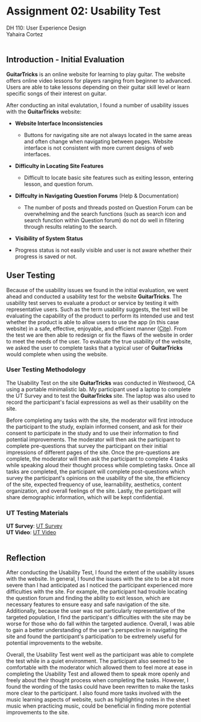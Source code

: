 # Assignment 02: Usability Test
 DH 110: User Experience Design <br>
 Yahaira Cortez<br><br>

## Introduction - Initial Evaluation
<b>GuitarTricks</b> is an online website for learning to play guitar. The website offers online video lessons for players ranging from beginner to advanced. Users are able to take lessons depending on their guitar skill level or learn specific songs of their interest on guitar. 

After conducting an inital evalutation, I found a number of usability issues with the <b>GuitarTricks</b> website:
- <b>Website Interface Inconsistencies</b>
  - Buttons for navigating site are not always located in the same areas and often change when navigating between pages. Website interface is not consistent with more current designs of web interfaces. 

 - <b>Difficulty in Locating Site Features</b> <br>
   - Difficult to locate basic site features such as exiting lesson, entering lesson, and question forum. 
 - <b>Diffculty in Navigating Question Forums</b> (Help & Documentation) <br>
   - The number of posts and threads posted on Question Forum can be overwhelming and the search functions (such as search icon and search function within Question forum) do not do well in filtering through results relating to the search. 
 - <b>Visibility of System Status</b> <br>
  - Progress status is not easily visible and user is not aware whether their progress is saved or not. 


## User Testing
Because of the usability issues we found in the initial evaluation, we went ahead and conducted a usability test for the website <b>GuitarTricks</b>. The usability test serves to evaluate a product or service by testing it with representative users. Such as the term usability suggests, the test will be evaluating the capability of the product to perform its intended use and test whether the product is able to allow users to use the app (in this case website) in a safe, effective, enjoyable, and efficient manner (<a href="https://www.nngroup.com/articles/usability-101-introduction-to-usability/" target="_blank">Cite</a>). From the test we are then able to redesign or fix the flaws of the website in order to meet the needs of the user. To evaluate the true usability of the website, we asked the user to complete tasks that a typical user of <b>GuitarTricks</b> would complete when using the website.

### User Testing Methodology
The Usability Test on the site <b>GuitarTricks</b> was conducted in Westwood, CA using a portable minimalistic lab. My participant used a laptop to complete the UT Survey and to test the <b>GuitarTricks</b> site. The laptop was also used to record the participant's facial expressions as well as their usability on the site. <br>

Before completing any tasks with the site, the moderator will first introduce the participant to the study, explain informed consent, and ask for their consent to participate in the study and to use their information to find potential improvements. The moderator will then ask the participant to complete pre-questions that survey the participant on their initial impressions of different pages of the site. Once the pre-questions are complete, the moderator will then ask the participant to complete 4 tasks while speaking aloud their thought process while completing tasks. Once all tasks are completed, the participant will complete post-questions which survey the participant's opinions on the usability of the site, the efficiency of the site, expected frequency of use, learnability, aesthetics, content organization, and overall feelings of the site. Lastly, the participant will share demographic information, which will be kept confidential. 

### UT Testing Materials
<b>UT Survey</b>: <a href="https://forms.gle/YARwtsbDFNsZduvU6" target="_blank">UT Survey</a><br>
<b>UT Video</b>: <a href="https://www.dropbox.com/s/861w5hqxviyjiyn/DH110-A02-UsabilityTest%20.mp4?dl=0" target="_blank">UT Video</a><br><br>

## Reflection
After conducting the Usability Test, I found the extent of the usability issues with the website. In general, I found the issues with the site to be a bit more severe than I had anticipated as I noticed the participant experienced more difficulties with the site. For example, the participant had trouble locating the question forum and finding the ability to exit lesson, which are necessary features to ensure easy and safe navigation of the site. Additionally, because the user was not particularly representative of the targeted population, I find the participant's difficulties with the site may be worse for those who do fall within the targeted audience. Overall, I was able to gain a better understanding of the user's perspective in navigating the site and found the participant's participation to be extremely useful for potential improvements to the website. <br>

Overall, the Usability Test went well as the participant was able to complete the test while in a quiet environment. The participant also seemed to be comfortable with the moderator which allowed them to feel more at ease in completing the Usability Test and allowed them to speak more openly and freely about their thought process when completing the tasks. However, I found the wording of the tasks could have been rewritten to make the tasks more clear to the participant. I also found more tasks involved with the music learning aspects of website, such as highlighting notes in the sheet music when practicing music, could be beneficial in finding more potential improvements to the site. 



